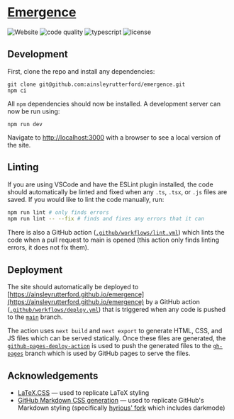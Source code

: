 # [Emergence](https://ainsleyrutterford.github.io/emergence)

![Website](https://img.shields.io/website?label=Website&url=https%3A%2F%2Fainsleyrutterford.github.io%2Femergence)
![code quality](https://img.shields.io/codefactor/grade/github/ainsleyrutterford/emergence?label=Code%20quality)
![typescript](https://img.shields.io/github/languages/top/ainsleyrutterford/emergence?label=TypeScript)
![license](https://img.shields.io/github/license/ainsleyrutterford/emergence?label=License)

## Development

First, clone the repo and install any dependencies:

```
git clone git@github.com:ainsleyrutterford/emergence.git
npm ci
```

All `npm` dependencies should now be installed. A development server can now be run using:

```
npm run dev
```

Navigate to [http://localhost:3000](http://localhost:3000) with a browser to see a local version of the site.

## Linting

If you are using VSCode and have the ESLint plugin installed, the code should automatically be linted and fixed when any `.ts`, `.tsx`, or `.js` files are saved. If you would like to lint the code manually, run:

```bash
npm run lint # only finds errors
npm run lint -- --fix # finds and fixes any errors that it can
```

There is also a GitHub action ([`.github/workflows/lint.yml`](.github/workflows/lint.yml)) which lints the code when a pull request to main is opened (this action only finds linting errors, it does not fix them).

## Deployment

The site should automatically be deployed to [https://ainsleyrutterford.github.io/emergence](https://ainsleyrutterford.github.io/emergence) by a GitHub action ([`.github/workflows/deploy.yml`](.github/workflows/deploy.yml)) that is triggered when any code is pushed to the [`main`](https://github.com/ainsleyrutterford/emergence/tree/main) branch.

The action uses `next build` and `next export` to generate HTML, CSS, and JS files which can be served statically. Once these files are generated, the [`github-pages-deploy-action`](https://github.com/JamesIves/github-pages-deploy-action) is used to push the generated files to the [`gh-pages`](https://github.com/ainsleyrutterford/emergence/tree/gh-pages) branch which is used by GitHub pages to serve the files.


## Acknowledgements

- [LaTeX.CSS](https://github.com/vincentdoerig/latex-css) &mdash; used to replicate LaTeX styling
- [GitHub Markdown CSS generation](https://github.com/hyrious/generate-github-markdown-css) &mdash; used to replicate GitHub's Markdown styling (specifically [hyrious' fork](https://github.com/hyrious) which includes darkmode)